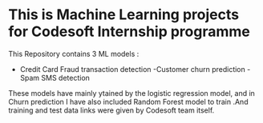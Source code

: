 # This is Machine Learning projects for Codesoft Internship programme

This Repository contains 3 ML models :
- Credit Card Fraud transaction detection
-Customer churn prediction
-Spam SMS detection

These models have mainly ytained by the logistic regression model, and in Churn prediction I have also included Random Forest model to train .And training and test data links were given by Codesoft team itself.
